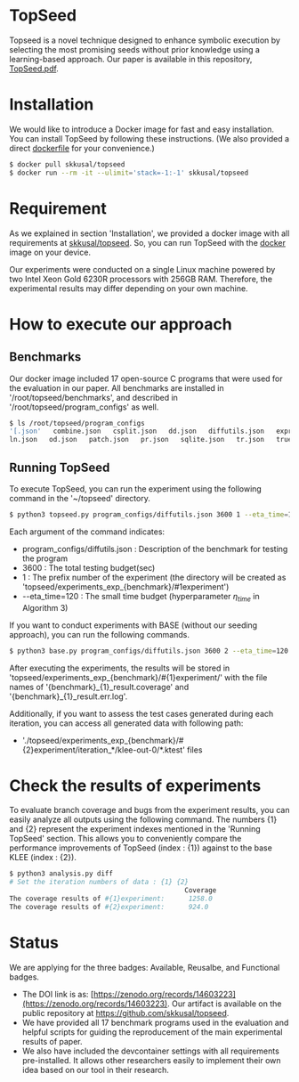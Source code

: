# TopSeed
Topseed is a novel technique designed to enhance symbolic execution by selecting the most promising seeds without prior knowledge using a learning-based approach. Our paper is available in this repository, [TopSeed.pdf](https://github.com/skkusal/TopSeed/blob/main/accepted_paper_ICSE2025_TopSeed.pdf).

# Installation
We would like to introduce a Docker image for fast and easy installation. You can install TopSeed by following these instructions. (We also provided a direct [dockerfile](https://github.com/skkusal/TopSeed/blob/main/Dockerfile) for your convenience.)

```bash
$ docker pull skkusal/topseed
$ docker run --rm -it --ulimit='stack=-1:-1' skkusal/topseed
```

# Requirement
As we explained in section 'Installation', we provided a docker image with all requirements at [skkusal/topseed](https://hub.docker.com/r/skkusal/topseed). So, you can run TopSeed with the [docker](https://www.docker.com/) image on your device.

Our experiments were conducted on a single Linux machine powered by two Intel Xeon Gold 6230R processors with 256GB RAM. Therefore, the experimental results may differ depending on your own machine.

# How to execute our approach
## Benchmarks
Our docker image included 17 open-source C programs that were used for the evaluation in our paper. All benchmarks are installed in '/root/topseed/benchmarks', and described in '/root/topseed/program_configs' as well.
```bash
$ ls /root/topseed/program_configs
'[.json'   combine.json   csplit.json   dd.json   diffutils.json   expr.json   factor.json   gawk.json   ginstall.json   grep.json
ln.json   od.json   patch.json   pr.json   sqlite.json   tr.json   trueprint.json
```

## Running TopSeed
To execute TopSeed, you can run the experiment using the following command in the '~/topseed' directory.
```bash
$ python3 topseed.py program_configs/diffutils.json 3600 1 --eta_time=120
```
Each argument of the command indicates:
* program_configs/diffutils.json : Description of the benchmark for testing the program
* 3600 : The total testing budget(sec)
* 1 : The prefix number of the experiment (the directory will be created as 'topseed/experiments_exp_{benchmark}/#1experiment')
* --eta_time=120 : The small time budget (hyperparameter $\eta_{time}$ in Algorithm 3)

If you want to conduct experiments with BASE (without our seeding approach), you can run the following commands.
```bash
$ python3 base.py program_configs/diffutils.json 3600 2 --eta_time=120
```

After executing the experiments, the results will be stored in 'topseed/experiments_exp_{benchmark}/#{1}experiment/' with the file names of '{benchmark}\_{1}\_result.coverage' and '{benchmark}\_{1}\_result.err.log'.

Additionally, if you want to assess the test cases generated during each iteration, you can access all generated data with following path:
* './topseed/experiments_exp_{benchmark}/#{2}experiment/iteration_\*/klee-out-0/\*.ktest' files


# Check the results of experiments
To evaluate branch coverage and bugs from the experiment results, you can easily analyze all outputs using the following command. The numbers {1} and {2} represent the experiment indexes mentioned in the 'Running TopSeed' section. This allows you to conveniently compare the performance improvements of TopSeed (index : {1}) against to the base KLEE (index : {2}). 
```bash
$ python3 analysis.py diff
# Set the iteration numbers of data : {1} {2}
                                            Coverage
The coverage results of #{1}experiment:      1258.0
The coverage results of #{2}experiment:      924.0        
```

# Status
We are applying for the three badges: Available, Reusalbe, and Functional badges.
- The DOI link is as: [https://zenodo.org/records/14603223](https://zenodo.org/records/14603223). Our artifact is available on the public repository at https://github.com/skkusal/topseed.
- We have provided all 17 benchmark programs used in the evaluation and helpful scripts for guiding the reproducement of the main experimental results of paper.
- We also have included the devcontainer settings with all requirements pre-installed. It allows other researchers easily to implement their own idea based on our tool in their research.
